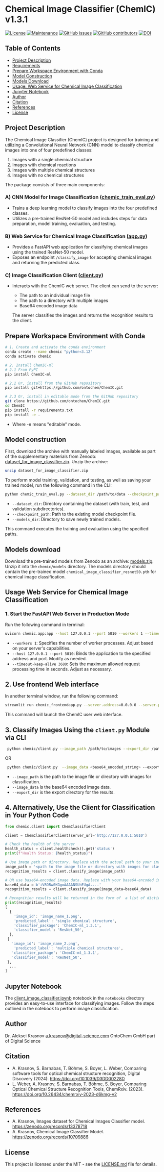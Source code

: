 # Chemical Image Classifier (ChemIC) v1.3.1
[![License](https://img.shields.io/badge/License-MIT-brightgreen.svg)](https://opensource.org/licenses/MIT)
[![Maintenance](https://img.shields.io/badge/Maintained%3F-yes-blue.svg)](https://GitHub.com/ontochem/ChemIC/graphs/commit-activity)
[![GitHub issues](https://img.shields.io/github/issues/ontochem/ChemIC.svg)](https://github.com/ontochem/ChemIC/issues)
[![GitHub contributors](https://img.shields.io/github/contributors/ontochem/ChemIC.svg)](https://github.com/ontochem/ChemIC/graphs/contributors)
[![DOI](https://zenodo.org/badge/DOI/10.1039/D3DD00228D.svg)](https://doi.org/10.1039/D3DD00228D)



## Table of Contents
- [Project Description](#project-description)
- [Requirements](#requirements)
- [Prepare Workspace Environment with Conda](#prepare-workspace-environment-with-conda)
- [Model Construction](#model-construction)
- [Models Download](#models-download)
- [Usage: Web Service for Chemical Image Classification](#usage-web-service-for-chemical-image-classification)
- [Jupyter Notebook](#jupyter-notebook)
- [Author](#author)
- [Citation](#citation)
- [References](#references)
- [License](#license)

## Project Description
The Chemical Image Classifier (ChemIC) project is designed for training and utilizing a Convolutional Neural Network (CNN) model to classify chemical images into one of four predefined classes:
1. Images with a single chemical structure
2. Images with chemical reactions
3. Images with multiple chemical structures
4. Images with no chemical structures

The package consists of three main components:

### A) CNN Model for Image Classification ([chemic_train_eval.py](chemic_train_eval.py))
- Trains a deep learning model to classify images into the four predefined classes.
- Utilizes a pre-trained ResNet-50 model and includes steps for data preparation, model training, evaluation, and testing.

### B) Web Service for Chemical Image Classification ([app.py](chemic/app.py))
- Provides a FastAPI web application for classifying chemical images using the trained ResNet-50 model.
- Exposes an endpoint `/classify_image` for accepting chemical images and returning the predicted class.

### C) Image Classification Client ([client.py](chemic/client.py))
- Interacts with the ChemIC web server. The client can send to the server:
  - The path to an individual image file
  - The path to a directory with multiple images
  - Base64 encoded image data

  The server classifies the images and returns the recognition results to the client.

## Prepare Workspace Environment with Conda
```bash
# 1. Create and activate the conda environment
conda create --name chemic "python<3.12"
conda activate chemic

# 2. Install ChemIC-ml
# 2.1 From PyPI
pip install ChemIC-ml

# 2.2 Or, install from the GitHub repository
pip install git+https://github.com/ontochem/ChemIC.git

# 2.3 Or, install in editable mode from the GitHub repository
git clone https://github.com/ontochem/ChemIC.git
cd ChemIC
pip install -r requirements.txt
pip install -e .
```
- Where -e means "editable" mode.
 
## Model construction
First, download the archive with manually labeled images, available as part of the supplementary materials from Zenodo: [dataset_for_image_classifier.zip](https://zenodo.org/records/13378718). Unzip the archive:
```bash
unzip dataset_for_image_classifier.zip
```
To perform model training, validation, and testing, as well as saving your trained model, run the following command in the CLI:
```bash
python chemic_train_eval.py --dataset_dir /path/to/data --checkpoint_path /path/to/checkpoint.pth --models_dir /path/to/models
```
* `--dataset_dir`: Directory containing the dataset (with train, test, and validation subdirectories).
* `--checkpoint_path`: Path to the existing model checkpoint file.
* `--models_dir`: Directory to save newly trained models.

This command executes the training and evaluation using the specified paths.

## Models download
Download the pre-trained models from Zenodo as an archive: [models.zip](https://doi.org/10.5281/zenodo.10709886). 
Unzip it into the `chemic/models` directory. The models directory should contain the pre-trained model `chemical_image_classifier_resnet50.pth` for chemical image classification.

## Usage Web Service for Chemical Image Classification
### 1. Start the FastAPI Web Server in Production Mode
Run the following command in terminal:
```bash
uvicorn chemic.app:app --host 127.0.0.1 --port 5010 --workers 1 --timeout-keep-alive 3600
```
* `--workers 1`: Specifies the number of worker processes. Adjust based on your server's capabilities.
* `--host 127.0.0.1 --port 5010`: Binds the application to the specified address and port. Modify as needed.
* `--timeout-keep-alive 3600`: Sets the maximum allowed request processing time in seconds. Adjust as necessary.

## 2. Use frontend Web interface
In another terminal window, run the following command:
```bash
streamlit run chemic_frontendapp.py --server.address=0.0.0.0 --server.port=5009
```
This command will launch the ChemIC user web interface.

## 3. Classify Images Using the `client.py` Module via CLI
```bash
 python chemic/client.py --image_path /path/to/images --export_dir /path/to/export
```
OR 
```bash
 python chemic/client.py  --image_data <base64_encoded_string> --export_dir /path/to/export
```
* `--image_path` is the path to the image file or directory with images for classification.
* `--image_data` is the base64 encoded image data.
* `--export_dir` is the export directory for the results.

## 4. Alternatively, Use the Client for Classification in Your Python Code
```python
from chemic.client import ChemClassifierClient

client = ChemClassifierClient(server_url='http://127.0.0.1:5010')

# Check the health of the server
health_status = client.healthcheck().get('status')
print(f"Health Status: {health_status}")

# Use image path or directory. Replace with the actual path to your image file
image_path = '<path to the image file or directory with images for classification>'
recognition_results = client.classify_image(image_path)

# OR use base64-encoded image data. Replace with your base64-encoded image data:
base64_data = b'iVBORw0KGgoAAAANSUhEUgA....'
recognition_results = client.classify_image(image_data=base64_data)

# Recognition results will be returned in the form of  a list of dictionaries
print(recognition_results)
[
  {
    'image_id': 'image_name_1.png',
    'predicted_label': 'single chemical structure',
    'classifier_package': 'ChemIC-ml_1.3.1',
    'classifier_model': 'ResNet_50',
  },
 {
   'image_id': 'image_name_2.png',
    'predicted_label': 'multiple chemical structures',
   'classifier_package': 'ChemIC-ml_1.3.1',
   'classifier_model': 'ResNet_50',
 },
  ...
]
```

## Jupyter Notebook
The [client_image_classifier.ipynb](notebooks/client_image_classifier.ipynb) notebook in the `notebooks` directory provides an easy-to-use interface for classifying images. Follow the steps outlined in the notebook to perform image classification.

## Author
Dr. Aleksei Krasnov
a.krasnov@digital-science.com
OntoChem GmbH part of Digital Science

## Citation
- A. Krasnov, S. Barnabas, T. Böhme, S. Boyer, L. Weber, Comparing software tools for optical chemical structure recognition, Digital Discovery (2024).	https://doi.org/10.1039/D3DD00228D
- L. Weber, A. Krasnov, S. Barnabas, T. Böhme, S. Boyer, Comparing Optical Chemical Structure Recognition Tools, ChemRxiv. (2023). https://doi.org/10.26434/chemrxiv-2023-d6kmg-v2

## References
- A. Krasnov, Images dataset for Chemical Images Classifier model. https://zenodo.org/records/13378718
- A. Krasnov, Chemical Image Classifier Model. https://zenodo.org/records/10709886

## License
This project is licensed under the MIT - see the [LICENSE.md](LICENSE.md) file for details.